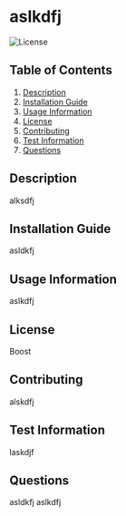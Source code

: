 
  # aslkdfj

  ![License](https://img.shields.io/badge/License-Boost%201.0-lightblue.svg)
  ## Table of Contents

  1. [Description](#description)
  2. [Installation Guide](#installation-guide)
  3. [Usage Information](#usage-information)
  4. [License](#license)
  5. [Contributing](#contributing)
  6. [Test Information](test-information)
  7. [Questions](#questions)
  


  ## Description
  alksdfj

  ## Installation Guide
  asldkfj

  ## Usage Information
  aslkdfj

  ## License
  Boost

  ## Contributing
  alskdfj

  ## Test Information
  laskdjf

  ## Questions
  asldkfj
  aslkdfj
